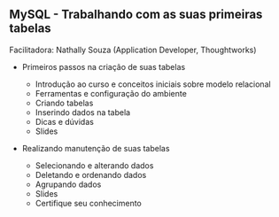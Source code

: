 ## MySQL - Trabalhando com as suas primeiras tabelas
Facilitadora: Nathally Souza (Application Developer, Thoughtworks)

* Primeiros passos na criação de suas tabelas
  * Introdução ao curso e conceitos iniciais sobre modelo relacional
  * Ferramentas e configuração do ambiente
  * Criando tabelas
  * Inserindo dados na tabela
  * Dicas e dúvidas
  * Slides
  
  
* Realizando manutenção de suas tabelas
  * Selecionando e alterando dados
  * Deletando e ordenando dados
  * Agrupando dados
  * Slides
  * Certifique seu conhecimento
